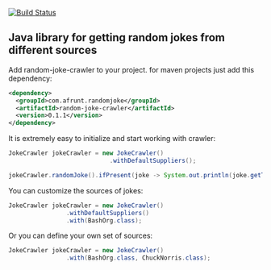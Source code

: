 [![Build Status](https://travis-ci.org/afrunt/jach.svg?branch=master)](https://travis-ci.org/afrunt/random-joke-crawler)
## Java library for getting random jokes from different sources
Add random-joke-crawler to your project. for maven projects just add this dependency:
```xml
<dependency>
  <groupId>com.afrunt.randomjoke</groupId>
  <artifactId>random-joke-crawler</artifactId>
  <version>0.1.1</version>
</dependency>
```
It is extremely easy to initialize and start working with crawler:
```java
JokeCrawler jokeCrawler = new JokeCrawler()
                            .withDefaultSuppliers();

jokeCrawler.randomJoke().ifPresent(joke -> System.out.println(joke.getText()));
``` 

You can customize the sources of jokes:
```java
JokeCrawler jokeCrawler = new JokeCrawler()
                .withDefaultSuppliers()
                .with(BashOrg.class);
``` 

Or you can define your own set of sources:
```java
JokeCrawler jokeCrawler = new JokeCrawler()
                .with(BashOrg.class, ChuckNorris.class);
``` 